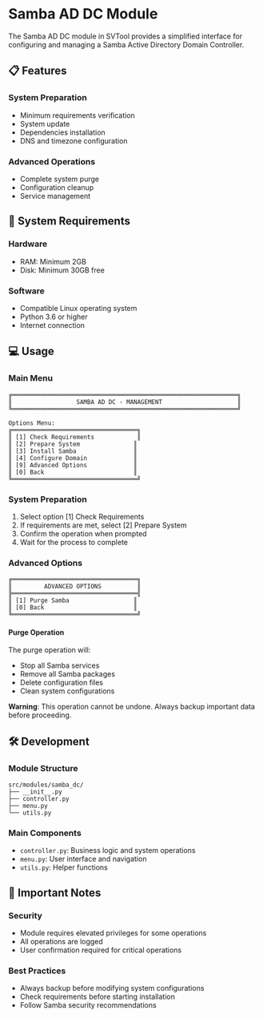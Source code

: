 # Samba AD DC Module

The Samba AD DC module in SVTool provides a simplified interface for configuring and managing a Samba Active Directory Domain Controller.

## 📋 Features

### System Preparation
- Minimum requirements verification
- System update
- Dependencies installation
- DNS and timezone configuration

### Advanced Operations
- Complete system purge
- Configuration cleanup
- Service management

## 🔧 System Requirements

### Hardware
- RAM: Minimum 2GB
- Disk: Minimum 30GB free

### Software
- Compatible Linux operating system
- Python 3.6 or higher
- Internet connection

## 💻 Usage

### Main Menu
```
╔═══════════════════════════════════════════════════════════════╗
║                  SAMBA AD DC - MANAGEMENT                     ║
╚═══════════════════════════════════════════════════════════════╝

Options Menu:
╔═══════════════════════════════════╗
║ [1] Check Requirements            ║
║ [2] Prepare System               ║
║ [3] Install Samba                ║
║ [4] Configure Domain             ║
║ [9] Advanced Options             ║
║ [0] Back                         ║
╚═══════════════════════════════════╝
```

### System Preparation
1. Select option [1] Check Requirements
2. If requirements are met, select [2] Prepare System
3. Confirm the operation when prompted
4. Wait for the process to complete

### Advanced Options
```
╔═══════════════════════════════════╗
║         ADVANCED OPTIONS          ║
╠═══════════════════════════════════╣
║ [1] Purge Samba                  ║
║ [0] Back                         ║
╚═══════════════════════════════════╝
```

#### Purge Operation
The purge operation will:
- Stop all Samba services
- Remove all Samba packages
- Delete configuration files
- Clean system configurations

**Warning**: This operation cannot be undone. Always backup important data before proceeding.

## 🛠️ Development

### Module Structure
```
src/modules/samba_dc/
├── __init__.py
├── controller.py
├── menu.py
└── utils.py
```

### Main Components
- `controller.py`: Business logic and system operations
- `menu.py`: User interface and navigation
- `utils.py`: Helper functions

## 📝 Important Notes

### Security
- Module requires elevated privileges for some operations
- All operations are logged
- User confirmation required for critical operations

### Best Practices
- Always backup before modifying system configurations
- Check requirements before starting installation
- Follow Samba security recommendations
